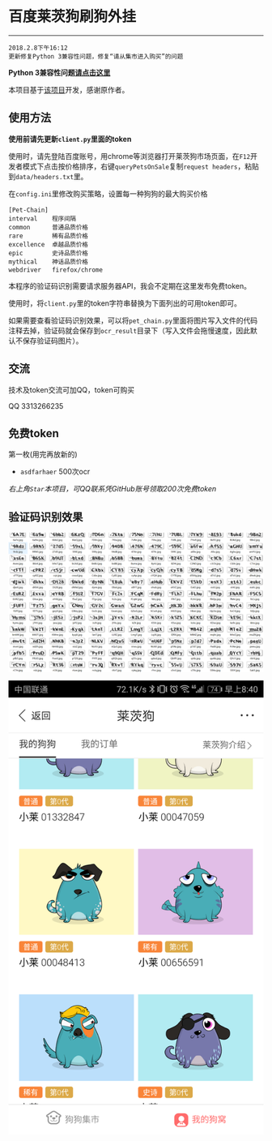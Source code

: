 # 百度莱茨狗刷狗外挂

---

```
2018.2.8下午16:12
更新修复Python 3兼容性问题，修复“请从集市进入购买”的问题
```

__Python 3兼容性问题[请点击这里](https://github.com/hoseal008/baidu_lcg/issues/2)__

本项目基于[该项目](https://github.com/yanwii/pet-chain)开发，感谢原作者。

## 使用方法

__使用前请先更新`client.py`里面的token__

使用时，请先登陆百度账号，用chrome等浏览器打开莱茨狗市场页面，在`F12`开发者模式下点击按价格排序，右键`queryPetsOnSale`复制`request headers`，粘贴到`data/headers.txt`里。

在`config.ini`里修改购买策略，设置每一种狗狗的最大购买价格

```
[Pet-Chain]
interval    程序间隔
common      普通品质价格
rare        稀有品质价格
excellence  卓越品质价格
epic        史诗品质价格
mythical    神话品质价格
webdriver   firefox/chrome
```

本程序的验证码识别需要请求服务器API，我会不定期在这里发布免费token。

使用时，将`client.py`里的token字符串替换为下面列出的可用token即可。

如果需要查看验证码识别效果，可以将`pet_chain.py`里面将图片写入文件的代码注释去掉，验证码就会保存到`ocr_result`目录下（写入文件会拖慢速度，因此默认不保存验证码图片）。

## 交流

技术及token交流可加QQ，token可购买

QQ 3313266235

## 免费token

第一枚(用完再放新的)

- `asdfarhaer` 500次ocr

_右上角`Star`本项目，可QQ联系凭GitHub账号领取200次免费token_

## 验证码识别效果

![](image/ocr_result.png)

![](image/result.png)
